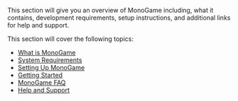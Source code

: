 This section will give you an overview of MonoGame including, what it contains, development requirements, setup instructions, and additional links for help and support.

This section will cover the following topics:

 - [What is MonoGame](what_is_monogame.md)
 - [System Requirements](system_requirements.md)
 - [Setting Up MonoGame](setting_up_monogame.md)
 - [Getting Started](getting_started/getting_started.md)
 - [MonoGame FAQ](monogame_faq.md)
 - [Help and Support](help_and_support.md)
